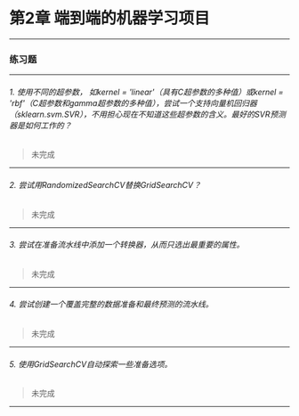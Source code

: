 # 第2章 端到端的机器学习项目

---

### 练习题
---

###### 1. 使用不同的超参数， 如kernel = 'linear'（具有C超参数的多种值）或kernel = 'rbf'（C超参数和gamma超参数的多种值），尝试一个支持向量机回归器（sklearn.svm.SVR），不用担心现在不知道这些超参数的含义。最好的SVR预测器是如何工作的？
> 未完成
---

###### 2. 尝试用RandomizedSearchCV替换GridSearchCV？
> 未完成
---

###### 3. 尝试在准备流水线中添加一个转换器，从而只选出最重要的属性。
> 未完成
---

###### 4. 尝试创建一个覆盖完整的数据准备和最终预测的流水线。
> 未完成
---

###### 5. 使用GridSearchCV自动探索一些准备选项。
> 未完成
---